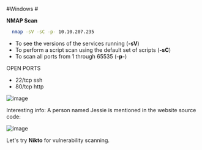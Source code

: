 #Windows #

**NMAP Scan**

```sh
  nmap -sV -sC -p- 10.10.207.235
  ```

- To see the versions of the services running (**-sV**)
- To perform a script scan using the default set of scripts (**-sC**)
- To scan all ports from 1 through 65535 (**-p-**)

OPEN PORTS

* 22/tcp ssh
* 80/tcp http

![image](https://user-images.githubusercontent.com/99097743/171080626-c28a88e2-45bf-4be1-a7f1-6d927ee7b2b8.png)


Interesting info: A person named Jessie is mentioned in the website source code:

![image](https://user-images.githubusercontent.com/99097743/171075119-d4d404da-8220-4061-ad97-5bd0af1dd0eb.png)

Let's try **Nikto** for vulnerability scanning. 
